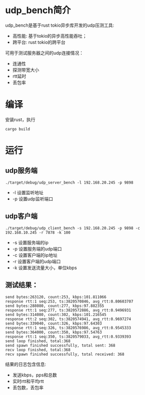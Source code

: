 # udp_bench简介
udp_bench是基于rust tokio异步库开发的udp压测工具:
* 高性能: 基于tokio的异步高性能吞吐；
* 跨平台: rust tokio的跨平台

可用于测试服务器之间的udp连接情况：
* 连通性
* 探测带宽大小
* rtt延时
* 丢包率

# 编译
安装rust，执行
```
cargo build
```

# 运行

## udp服务端
```
./target/debug/udp_server_bench -l 192.168.20.245 -p 9898
```
* -l 设置监听地址
* -p 设置udp监听端口

## udp客户端
```
./target/debug/udp_client_bench -s 192.168.20.245 -p 9898 -c 192.168.10.245 -r 7878 -k 100
```
* -s 设置服务端的ip
* -p 设置服务端的udp端口
* -c 设置客户端的ip地址
* -r 设置客户端的udp端口
* -k 设置发送流量大小，单位kbps

## 测试结果：
```
send bytes:263120, count:253, kbps:101.811066
response rtt:1 seq:253, ts:3820570846, avg_rtt:0.80603707
send bytes:288080, count:277, kbps:97.882355
response rtt:1 seq:277, ts:3820572886, avg_rtt:0.9496931
send bytes:314080, count:302, kbps:101.216545
response rtt:2 seq:302, ts:3820574941, avg_rtt:0.9697274
send bytes:339040, count:326, kbps:97.64303
response rtt:1 seq:326, ts:3820576986, avg_rtt:0.9545333
send bytes:364000, count:350, kbps:97.54763
response rtt:1 seq:350, ts:3820579033, avg_rtt:0.9339393
send loop finished, total:368
send spawn finished successfully, total sent: 368
recv loop finished, total:368
recv spawn finished successfully, total received: 368
```
结果的日志包含信息:
* 发送kbps，pps和总数
* 实时rtt和平均rtt
* 丢包数，丢包率
